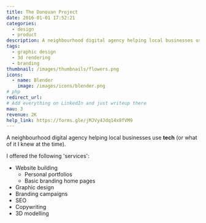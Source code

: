 ```yaml
---
title: The Donovan Project
date: 2016-01-01 17:52:21
categories:
  - design
  - product
description: A neighbourhood digital agency helping local businesses use more tech
tags:
  - graphic design
  - 3d rendering
  - branding
thumbnail: /images/thumbnails/flowers.png
icons:
  - name: Blender
    image: /images/icons/blender.png
# php
redirect_url: 
# Add everything on LinkedIn and just writeup there
mau: 3
revenue: 2K
help_link: https://forms.gle/jMJVy4Jdq14x8fVM9
---
```


A neighbourhood digital agency helping local businesses use **tech** (or what of it I knew at the time).

I offered the following 'services': 
- Website building
  - Personal portfolios
  - Basic branding home pages
- Graphic design
- Branding campaigns
- SEO
- Copywriting
- 3D modelling